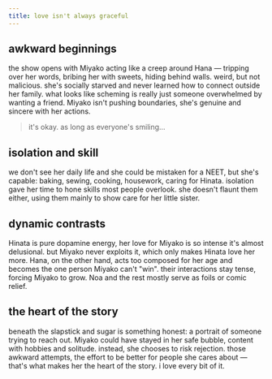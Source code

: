 ```yaml
---
title: love isn't always graceful
---
```


## awkward beginnings

the show opens with Miyako acting like a creep around Hana — tripping over her words, bribing her with sweets, hiding behind walls. weird, but not malicious. she's socially starved and never learned how to connect outside her family. what looks like scheming is really just someone overwhelmed by wanting a friend. Miyako isn't pushing boundaries, she's genuine and sincere with her actions.

> it's okay. as long as everyone's smiling...

## isolation and skill

we don't see her daily life and she could be mistaken for a NEET, but she's capable: baking, sewing, cooking, housework, caring for Hinata. isolation gave her time to hone skills most people overlook. she doesn't flaunt them either, using them mainly to show care for her little sister.

## dynamic contrasts

Hinata is pure dopamine energy, her love for Miyako is so intense it's almost delusional. but Miyako never exploits it, which only makes Hinata love her more. Hana, on the other hand, acts too composed for her age and becomes the one person Miyako can't "win". their interactions stay tense, forcing Miyako to grow. Noa and the rest mostly serve as foils or comic relief.

## the heart of the story

beneath the slapstick and sugar is something honest: a portrait of someone trying to reach out. Miyako could have stayed in her safe bubble, content with hobbies and solitude. instead, she chooses to risk rejection. those awkward attempts, the effort to be better for people she cares about — that's what makes her the heart of the story. i love every bit of it.

